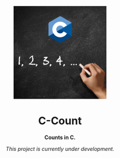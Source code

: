 <div align="center">
    <img src="./src/media/logo.png" width="250"/>
    <h1><b>C-Count</b></h1>
    <p><b>Counts in C.</b></p>
    <p><i>This project is currently under development.</i></p>
</div>
